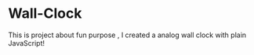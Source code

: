 # Wall-Clock
This is project about fun purpose , I created a analog wall clock with plain JavaScript!
